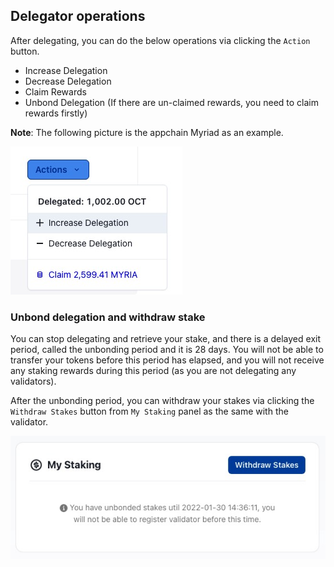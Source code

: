 ## Delegator operations

After delegating, you can do the below operations via clicking the `Action` button.

* Increase Delegation
* Decrease Delegation
* Claim Rewards
* Unbond Delegation (If there are un-claimed rewards, you need to claim rewards firstly)

**Note**: The following picture is the appchain Myriad as an example.

![delegator action](../maintain/delegator_action.jpg)

### Unbond delegation and withdraw stake

You can stop delegating and retrieve your stake, and there is a delayed exit period, called the unbonding period and it is 28 days. You will not be able to transfer your tokens before this period has elapsed, and you will not receive any staking rewards during this period (as you are not delegating any validators).

After the unbonding period, you can withdraw your stakes via clicking the `Withdraw Stakes` button from `My Staking` panel as the same with the validator.

![withdraw stakes](../maintain/withdraw_stakes.jpg)



